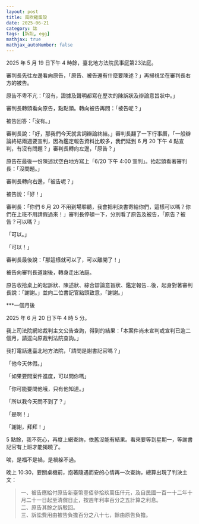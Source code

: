```yaml
---
layout: post
title: 風吹雞蛋殼
date: 2025-06-21
category: 誌
tags: [訴訟, egg]
mathjax: true
mathjax_autoNumber: false
---
```


2025 年 5 月 19 日下午 4 時餘，臺北地方法院民事庭第23法庭。

<!--more-->

審判長先往左邊看向原告，「原告、被告還有什麼要陳述？」再掃視坐在審判長右方的被告。

原告不卑不亢：「沒有，證據及聲明都寫在歷次的陳訴狀及辯論意旨狀中。」

審判長轉頭看向原告，點點頭。轉向被告再問：「被告呢？」

被告回答：「沒有。」

審判長說：「好，那我們今天就言詞辯論終結。」審判長翻了一下行事曆，「一般辯論終結兩週要宣判，因為鑑定報告資料比較多，我們延到 6 月 20 下午 4 點宣判，有沒有問題？」審判長轉向左邊，「原告？」

原告在最後一份陳述狀空白地方寫上「6/20 下午 4:00 宣判」。抬起頭看著審判長：「沒問題。」

審判長轉向右邊，「被告呢？」

被告說：「好！」

審判長：「你們 6 月 20 不用到場聆聽，我會把判決書寄給你們，這樣可以嗎？你們在上班不用請假過來！」審判長停頓一下，分別看了原告及被告，「原告？被告？可以嗎？」

「可以。」

「可以！」

審判長最後說：「那這樣就可以了，可以離開了！」

被告向審判長道謝後，轉身走出法庭。

原告收拾桌上的起訴狀、陳述狀、綜合辯論意旨狀、鑑定報告…後，起身對著審判長說：「謝謝。」並向二位書記官點頭致意，「謝謝。」

***一個月後

2025 年 6 月 20 日下午 4 時 5 分。

我上司法院網站裁判主文公告查詢，得到的結果：「本案件尚未宣判或宣判已逾二個月，請逕向原裁判法院查詢。」

我打電話進臺北地方法院，「請問是謝書記官嗎？」

「他今天休假。」

「如果要問案件進度，可以問你嗎」

「你可能要問他哦，只有他知道。」

「所以我今天問不到了？」

「是啊！」

「謝謝，拜拜！」

5 點餘，我不死心，再度上網查詢，依舊沒能有結果。看來要等到星期一，等謝書記官有上班才能揭曉了。

唉，是福不是禍，是禍躲不過。

晚上 10:30，要關桌機前，抱著隨遇而安的心情再一次查詢，總算出現了判決主文：
> 一、被告應給付原告新臺幣壹佰參拾玖萬伍仟元，及自民國一百一十二年十月二十一日起至清償日止，按週年利率百分之五計算之利息。<br>
> 二、原告其餘之訴駁回。<br>
> 三、訴訟費用由被告負擔百分之八十七，餘由原告負擔。
